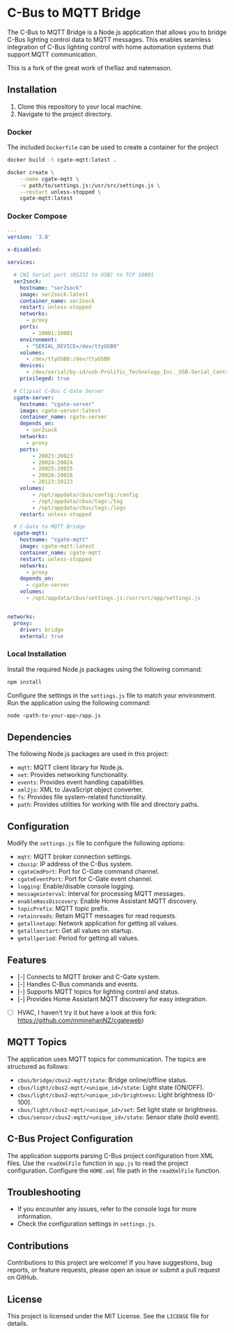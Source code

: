 

# C-Bus to MQTT Bridge

The C-Bus to MQTT Bridge is a Node.js application that allows you to bridge C-Bus lighting control data to MQTT messages. This enables seamless integration of C-Bus lighting control with home automation systems that support MQTT communication.

This is a fork of the great work of the1laz and natemason.

## Installation

1. Clone this repository to your local machine.
2. Navigate to the project directory.

### Docker

The included `Dockerfile` can be used to create a container for the project

```bash
docker build -t cgate-mqtt:latest .
```

```bash
docker create \
    --name cgate-mqtt \
    -v path/to/settings.js:/usr/src/settings.js \
    --restart unless-stopped \
    cgate-mqtt:latest
```

### Docker Compose
```yaml
---
version: '3.8'

x-disabled:

services:

  # CNI Serial port (RS232 to USB) to TCP 10001
  ser2sock:
    hostname: "ser2sock"
    image: ser2sock:latest
    container_name: ser2sock
    restart: unless-stopped
    networks:
      - proxy
    ports:
        - 10001:10001
    environment:
      - "SERIAL_DEVICE=/dev/ttyUSB0"
    volumes:
      - /dev/ttyUSB0:/dev/ttyUSB0
    devices:
      - /dev/serial/by-id/usb-Prolific_Technology_Inc._USB-Serial_Controller_D-if00-port0:/dev/ttyUSB0
    privileged: true

  # Clipsal C-Bus C-Gate Server
  cgate-server:
    hostname: "cgate-server"
    image: cgate-server:latest
    container_name: cgate-server
    depends_on:
      - ser2sock
    networks:
      - proxy
    ports:
        - 20023:20023
        - 20024:20024
        - 20025:20025
        - 20026:20026
        - 20123:20123
    volumes:
        - /opt/appdata/cbus/config:/config
        - /opt/appdata/cbus/tags:/tag
        - /opt/appdata/cbus/logs:/logs
    restart: unless-stopped

  # C-Gate to MQTT Bridge
  cgate-mqtt:
    hostname: "cgate-mqtt"
    image: cgate-mqtt:latest
    container_name: cgate-mqtt
    restart: unless-stopped
    networks:
      - proxy
    depends_on:
      - cgate-server
    volumes:
      - /opt/appdata/cbus/settings.js:/usr/src/app/settings.js


networks:
  proxy:
    driver: bridge
    external: true
```

### Local Installation

Install the required Node.js packages using the following command:

```bash
npm install
```

Configure the settings in the `settings.js` file to match your environment.
Run the application using the following command:

```bash
node <path-to-your-app>/app.js
```

## Dependencies

The following Node.js packages are used in this project:

- `mqtt`: MQTT client library for Node.js.
- `net`: Provides networking functionality.
- `events`: Provides event handling capabilities.
- `xml2js`: XML to JavaScript object converter.
- `fs`: Provides file system-related functionality.
- `path`: Provides utilities for working with file and directory paths.

## Configuration

Modify the `settings.js` file to configure the following options:

- `mqtt`: MQTT broker connection settings.
- `cbusip`: IP address of the C-Bus system.
- `cgateCmdPort`: Port for C-Gate command channel.
- `cgateEventPort`: Port for C-Gate event channel.
- `logging`: Enable/disable console logging.
- `messageinterval`: Interval for processing MQTT messages.
- `enableHassDiscovery`: Enable Home Assistant MQTT discovery.
- `topicPrefix`: MQTT topic prefix.
- `retainreads`: Retain MQTT messages for read requests.
- `getallnetapp`: Network application for getting all values.
- `getallonstart`: Get all values on startup.
- `getallperiod`: Period for getting all values.

## Features

- [-] Connects to MQTT broker and C-Gate system.
- [-] Handles C-Bus commands and events.
- [-] Supports MQTT topics for lighting control and status.
- [-] Provides Home Assistant MQTT discovery for easy integration.
- [ ] HVAC, I haven't try it but have a look at this fork: https://github.com/mminehanNZ/cgateweb)

## MQTT Topics

The application uses MQTT topics for communication. The topics are structured as follows:

- `cbus/bridge/cbus2-mqtt/state`: Bridge online/offline status.
- `cbus/light/cbus2-mqtt/<unique_id>/state`: Light state (ON/OFF).
- `cbus/light/cbus2-mqtt/<unique_id>/brightness`: Light brightness (0-100).
- `cbus/light/cbus2-mqtt/<unique_id>/set`: Set light state or brightness.
- `cbus/sensor/cbus2-mqtt/<unique_id>/state`: Sensor state (hold event).

## C-Bus Project Configuration

The application supports parsing C-Bus project configuration from XML files. Use the `readXmlFile` function in `app.js` to read the project configuration. Configure the `HOME.xml` file path in the `readXmlFile` function.

## Troubleshooting

- If you encounter any issues, refer to the console logs for more information.
- Check the configuration settings in `settings.js`.

## Contributions

Contributions to this project are welcome! If you have suggestions, bug reports, or feature requests, please open an issue or submit a pull request on GitHub.

## License

This project is licensed under the MIT License. See the `LICENSE` file for details.